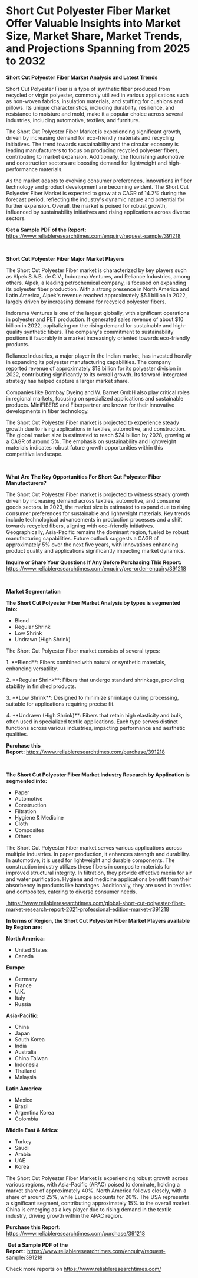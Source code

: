 <p><h1>Short Cut Polyester Fiber Market Offer Valuable Insights into Market Size, Market Share, Market Trends, and Projections Spanning from 2025 to 2032</h1></p><p><strong>Short Cut Polyester Fiber Market Analysis and Latest Trends</strong></p>
<p><p>Short Cut Polyester Fiber is a type of synthetic fiber produced from recycled or virgin polyester, commonly utilized in various applications such as non-woven fabrics, insulation materials, and stuffing for cushions and pillows. Its unique characteristics, including durability, resilience, and resistance to moisture and mold, make it a popular choice across several industries, including automotive, textiles, and furniture.</p><p>The Short Cut Polyester Fiber Market is experiencing significant growth, driven by increasing demand for eco-friendly materials and recycling initiatives. The trend towards sustainability and the circular economy is leading manufacturers to focus on producing recycled polyester fibers, contributing to market expansion. Additionally, the flourishing automotive and construction sectors are boosting demand for lightweight and high-performance materials.</p><p>As the market adapts to evolving consumer preferences, innovations in fiber technology and product development are becoming evident. The Short Cut Polyester Fiber Market is expected to grow at a CAGR of 14.2% during the forecast period, reflecting the industry's dynamic nature and potential for further expansion. Overall, the market is poised for robust growth, influenced by sustainability initiatives and rising applications across diverse sectors.</p></p>
<p><strong>Get a Sample PDF of the Report:&nbsp;</strong> <a href="https://www.reliableresearchtimes.com/enquiry/request-sample/391218?utm_campaign=2719&utm_medium=2&utm_source=Github&utm_content=ia&utm_term=29032025&utm_id=short-cut-polyester-fiber">https://www.reliableresearchtimes.com/enquiry/request-sample/391218</a></p>
<p>&nbsp;</p>
<p><strong>Short Cut Polyester Fiber Major Market Players</strong></p>
<p><p>The Short Cut Polyester Fiber market is characterized by key players such as Alpek S.A.B. de C.V., Indorama Ventures, and Reliance Industries, among others. Alpek, a leading petrochemical company, is focused on expanding its polyester fiber production. With a strong presence in North America and Latin America, Alpek's revenue reached approximately $5.1 billion in 2022, largely driven by increasing demand for recycled polyester fibers.</p><p>Indorama Ventures is one of the largest globally, with significant operations in polyester and PET production. It generated sales revenue of about $10 billion in 2022, capitalizing on the rising demand for sustainable and high-quality synthetic fibers. The company's commitment to sustainability positions it favorably in a market increasingly oriented towards eco-friendly products.</p><p>Reliance Industries, a major player in the Indian market, has invested heavily in expanding its polyester manufacturing capabilities. The company reported revenue of approximately $18 billion for its polyester division in 2022, contributing significantly to its overall growth. Its forward-integrated strategy has helped capture a larger market share.</p><p>Companies like Bombay Dyeing and W. Barnet GmbH also play critical roles in regional markets, focusing on specialized applications and sustainable products. MiniFIBERS and Fiberpartner are known for their innovative developments in fiber technology.</p><p>The Short Cut Polyester Fiber market is projected to experience steady growth due to rising applications in textiles, automotive, and construction. The global market size is estimated to reach $24 billion by 2028, growing at a CAGR of around 5%. The emphasis on sustainability and lightweight materials indicates robust future growth opportunities within this competitive landscape.</p></p>
<p>&nbsp;</p>
<p><strong>What Are The Key Opportunities For Short Cut Polyester Fiber Manufacturers?</strong></p>
<p><p>The Short Cut Polyester Fiber market is projected to witness steady growth driven by increasing demand across textiles, automotive, and consumer goods sectors. In 2023, the market size is estimated to expand due to rising consumer preferences for sustainable and lightweight materials. Key trends include technological advancements in production processes and a shift towards recycled fibers, aligning with eco-friendly initiatives. Geographically, Asia-Pacific remains the dominant region, fueled by robust manufacturing capabilities. Future outlook suggests a CAGR of approximately 5% over the next five years, with innovations enhancing product quality and applications significantly impacting market dynamics.</p></p>
<p><strong>Inquire or Share Your Questions If Any Before Purchasing This Report:</strong> <a href="https://www.reliableresearchtimes.com/enquiry/pre-order-enquiry/391218?utm_campaign=2719&utm_medium=2&utm_source=Github&utm_content=ia&utm_term=29032025&utm_id=short-cut-polyester-fiber">https://www.reliableresearchtimes.com/enquiry/pre-order-enquiry/391218</a></p>
<p>&nbsp;</p>
<p><strong>Market Segmentation</strong></p>
<p><strong>The Short Cut Polyester Fiber Market Analysis by types is segmented into:</strong></p>
<p><ul><li>Blend</li><li>Regular Shrink</li><li>Low Shrink</li><li>Undrawn (High Shrink)</li></ul></p>
<p><p>The Short Cut Polyester Fiber market consists of several types: </p><p>1. **Blend**: Fibers combined with natural or synthetic materials, enhancing versatility. </p><p>2. **Regular Shrink**: Fibers that undergo standard shrinkage, providing stability in finished products. </p><p>3. **Low Shrink**: Designed to minimize shrinkage during processing, suitable for applications requiring precise fit. </p><p>4. **Undrawn (High Shrink)**: Fibers that retain high elasticity and bulk, often used in specialized textile applications. Each type serves distinct functions across various industries, impacting performance and aesthetic qualities.</p></p>
<p><strong>Purchase this Report:&nbsp;</strong><a href="https://www.reliableresearchtimes.com/purchase/391218?utm_campaign=2719&utm_medium=2&utm_source=Github&utm_content=ia&utm_term=29032025&utm_id=short-cut-polyester-fiber">https://www.reliableresearchtimes.com/purchase/391218</a></p>
<p>&nbsp;</p>
<p><strong>The Short Cut Polyester Fiber Market Industry Research by Application is segmented into:</strong></p>
<p><ul><li>Paper</li><li>Automotive</li><li>Construction</li><li>Filtration</li><li>Hygiene & Medicine</li><li>Cloth</li><li>Composites</li><li>Others</li></ul></p>
<p><p>The Short Cut Polyester Fiber market serves various applications across multiple industries. In paper production, it enhances strength and durability. In automotive, it is used for lightweight and durable components. The construction industry utilizes these fibers in composite materials for improved structural integrity. In filtration, they provide effective media for air and water purification. Hygiene and medicine applications benefit from their absorbency in products like bandages. Additionally, they are used in textiles and composites, catering to diverse consumer needs.</p></p>
<p><a href="https://www.reliableresearchtimes.com/global-short-cut-polyester-fiber-market-research-report-2021-professional-edition-market-r391218?utm_campaign=2719&utm_medium=2&utm_source=Github&utm_content=ia&utm_term=29032025&utm_id=short-cut-polyester-fiber">&nbsp;https://www.reliableresearchtimes.com/global-short-cut-polyester-fiber-market-research-report-2021-professional-edition-market-r391218</a></p>
<p><strong>In terms of Region, the Short Cut Polyester Fiber Market Players available by Region are:</strong></p>
<p>
    <p> <strong> North America: </strong>
        <ul>
            <li>United States</li>
            <li>Canada</li>
        </ul>
        </p> 
    <p> <strong> Europe: </strong>
        <ul>
            <li>Germany</li>
            <li>France</li>
            <li>U.K.</li>
            <li>Italy</li>
            <li>Russia</li>
        </ul>
        </p> 
    <p> <strong> Asia-Pacific: </strong>
        <ul>
            <li>China</li>
            <li>Japan</li>
            <li>South Korea</li>
            <li>India</li>
            <li>Australia</li>
            <li>China Taiwan</li>
            <li>Indonesia</li>
            <li>Thailand</li>
            <li>Malaysia</li>
        </ul>
        </p> 
    <p> <strong> Latin America: </strong>
        <ul>
            <li>Mexico</li>
            <li>Brazil</li>
            <li>Argentina Korea</li>
            <li>Colombia</li>
        </ul>
        </p> 
    <p> <strong> Middle East & Africa: </strong>
        <ul>
            <li>Turkey</li>
            <li>Saudi</li>
            <li>Arabia</li>
            <li>UAE</li>
            <li>Korea</li>
        </ul>
    </p>
    </p>
<p><p>The Short Cut Polyester Fiber Market is experiencing robust growth across various regions, with Asia-Pacific (APAC) poised to dominate, holding a market share of approximately 40%. North America follows closely, with a share of around 25%, while Europe accounts for 20%. The USA represents a significant segment, contributing approximately 15% to the overall market. China is emerging as a key player due to rising demand in the textile industry, driving growth within the APAC region.</p></p>
<p><strong>Purchase this Report: </strong><a href="https://www.reliableresearchtimes.com/purchase/391218?utm_campaign=2719&utm_medium=2&utm_source=Github&utm_content=ia&utm_term=29032025&utm_id=short-cut-polyester-fiber">https://www.reliableresearchtimes.com/purchase/391218</a></p>
<p>&nbsp;<strong>Get a Sample PDF of the Report:&nbsp;&nbsp;</strong><a href="https://www.reliableresearchtimes.com/enquiry/request-sample/391218?utm_campaign=2719&utm_medium=2&utm_source=Github&utm_content=ia&utm_term=29032025&utm_id=short-cut-polyester-fiber">https://www.reliableresearchtimes.com/enquiry/request-sample/391218</a></p>
<p><strong></strong></p>
<p>Check more reports on <a href="https://www.reliableresearchtimes.com/?utm_campaign=2719&utm_medium=2&utm_source=Github&utm_content=ia&utm_term=29032025&utm_id=short-cut-polyester-fiber">https://www.reliableresearchtimes.com/</a></p>